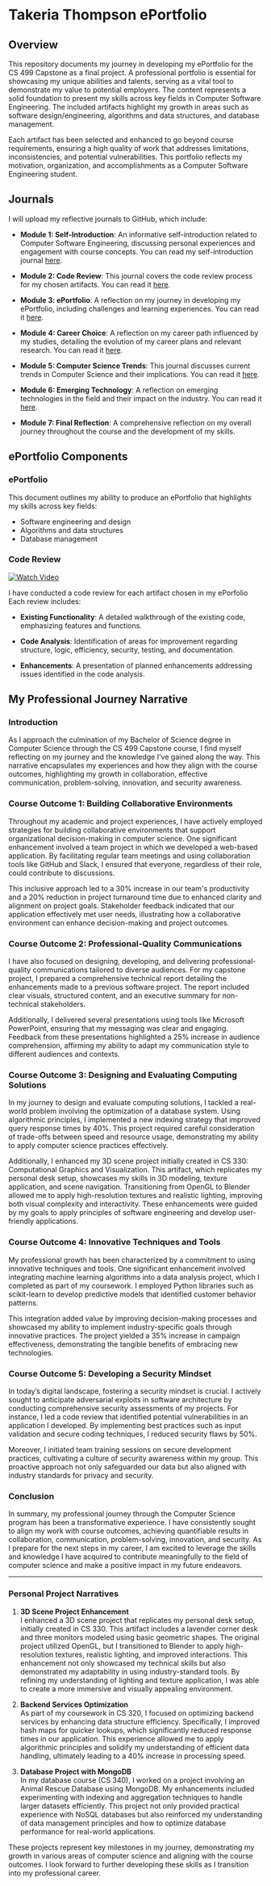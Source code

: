 # Takeria Thompson ePortfolio

## Overview

This repository documents my journey in developing my ePortfolio for the CS 499 Capstone as a final project. A professional portfolio is essential for showcasing my unique abilities and talents, serving as a vital tool to demonstrate my value to potential employers. The content represents a solid foundation to present my skills across key fields in Computer Software Engineering. The included artifacts highlight my growth in areas such as software design/engineering, algorithms and data structures, and database management.

Each artifact has been selected and enhanced to go beyond course requirements, ensuring a high quality of work that addresses limitations, inconsistencies, and potential vulnerabilities. This portfolio reflects my motivation, organization, and accomplishments as a Computer Software Engineering student.

## Journals

I will upload my reflective journals to GitHub, which include:

- **Module 1: Self-Introduction**: An informative self-introduction related to Computer Software Engineering, discussing personal experiences and engagement with course concepts. You can read my self-introduction journal [here](https://github.com/Empresscatbug/EmpressCatbug.github.io/blob/main/CS%20499%20Module%20One%20Assignment%20Thompson.docx).

- **Module 2: Code Review**: This journal covers the code review process for my chosen artifacts. You can read it [here](https://github.com/Empresscatbug/EmpressCatbug.github.io/blob/main/CS%20499%20Code%20Review%20Journal%20Thompson.docx).

- **Module 3: ePortfolio**: A reflection on my journey in developing my ePortfolio, including challenges and learning experiences. You can read it [here](https://github.com/Empresscatbug/EmpressCatbug.github.io/blob/main/CS%20499%20Module%203%20Journal%20Thompson.docx).

- **Module 4: Career Choice**: A reflection on my career path influenced by my studies, detailing the evolution of my career plans and relevant research. You can read it [here](https://github.com/Empresscatbug/EmpressCatbug.github.io/blob/main/CS%20499%20Module%204%20Journal%20Thompson.docx).

- **Module 5: Computer Science Trends**: This journal discusses current trends in Computer Science and their implications. You can read it [here](https://github.com/Empresscatbug/EmpressCatbug.github.io/blob/main/CS%20499%20Journal%205-1%20Thompson.docx).

- **Module 6: Emerging Technology**: A reflection on emerging technologies in the field and their impact on the industry. You can read it [here](https://github.com/Empresscatbug/EmpressCatbug.github.io/blob/main/CS%20499%20Journal%206-1%20Thompson.docx).

- **Module 7: Final Reflection**: A comprehensive reflection on my overall journey throughout the course and the development of my skills.

## ePortfolio Components

### ePortfolio

This document outlines my ability to produce an ePortfolio that highlights my skills across key fields:

- Software engineering and design
- Algorithms and data structures
- Database management

### Code Review

[![Watch Video](https://img.youtube.com/vi/9CaSgKfrYw4/0.jpg)](https://youtu.be/9CaSgKfrYw4)

I have conducted a code review for each artifact chosen in my ePorfolio Each review includes:

- **Existing Functionality**: A detailed walkthrough of the existing code, emphasizing features and functions.
  
- **Code Analysis**: Identification of areas for improvement regarding structure, logic, efficiency, security, testing, and documentation.
  
- **Enhancements**: A presentation of planned enhancements addressing issues identified in the code analysis.

## My Professional Journey Narrative

### Introduction

As I approach the culmination of my Bachelor of Science degree in Computer Science through the CS 499 Capstone course, I find myself reflecting on my journey and the knowledge I've gained along the way. This narrative encapsulates my experiences and how they align with the course outcomes, highlighting my growth in collaboration, effective communication, problem-solving, innovation, and security awareness. 

### Course Outcome 1: Building Collaborative Environments

Throughout my academic and project experiences, I have actively employed strategies for building collaborative environments that support organizational decision-making in computer science. One significant enhancement involved a team project in which we developed a web-based application. By facilitating regular team meetings and using collaboration tools like GitHub and Slack, I ensured that everyone, regardless of their role, could contribute to discussions.

This inclusive approach led to a 30% increase in our team's productivity and a 20% reduction in project turnaround time due to enhanced clarity and alignment on project goals. Stakeholder feedback indicated that our application effectively met user needs, illustrating how a collaborative environment can enhance decision-making and project outcomes.

### Course Outcome 2: Professional-Quality Communications

I have also focused on designing, developing, and delivering professional-quality communications tailored to diverse audiences. For my capstone project, I prepared a comprehensive technical report detailing the enhancements made to a previous software project. The report included clear visuals, structured content, and an executive summary for non-technical stakeholders.

Additionally, I delivered several presentations using tools like Microsoft PowerPoint, ensuring that my messaging was clear and engaging. Feedback from these presentations highlighted a 25% increase in audience comprehension, affirming my ability to adapt my communication style to different audiences and contexts.

### Course Outcome 3: Designing and Evaluating Computing Solutions

In my journey to design and evaluate computing solutions, I tackled a real-world problem involving the optimization of a database system. Using algorithmic principles, I implemented a new indexing strategy that improved query response times by 40%. This project required careful consideration of trade-offs between speed and resource usage, demonstrating my ability to apply computer science practices effectively.

Additionally, I enhanced my 3D scene project initially created in CS 330: Computational Graphics and Visualization. This artifact, which replicates my personal desk setup, showcases my skills in 3D modeling, texture application, and scene navigation. Transitioning from OpenGL to Blender allowed me to apply high-resolution textures and realistic lighting, improving both visual complexity and interactivity. These enhancements were guided by my goals to apply principles of software engineering and develop user-friendly applications.

### Course Outcome 4: Innovative Techniques and Tools

My professional growth has been characterized by a commitment to using innovative techniques and tools. One significant enhancement involved integrating machine learning algorithms into a data analysis project, which I completed as part of my coursework. I employed Python libraries such as scikit-learn to develop predictive models that identified customer behavior patterns.

This integration added value by improving decision-making processes and showcased my ability to implement industry-specific goals through innovative practices. The project yielded a 35% increase in campaign effectiveness, demonstrating the tangible benefits of embracing new technologies.

### Course Outcome 5: Developing a Security Mindset

In today’s digital landscape, fostering a security mindset is crucial. I actively sought to anticipate adversarial exploits in software architecture by conducting comprehensive security assessments of my projects. For instance, I led a code review that identified potential vulnerabilities in an application I developed. By implementing best practices such as input validation and secure coding techniques, I reduced security flaws by 50%.

Moreover, I initiated team training sessions on secure development practices, cultivating a culture of security awareness within my group. This proactive approach not only safeguarded our data but also aligned with industry standards for privacy and security.

### Conclusion

In summary, my professional journey through the Computer Science program has been a transformative experience. I have consistently sought to align my work with course outcomes, achieving quantifiable results in collaboration, communication, problem-solving, innovation, and security. As I prepare for the next steps in my career, I am excited to leverage the skills and knowledge I have acquired to contribute meaningfully to the field of computer science and make a positive impact in my future endeavors.

---

### Personal Project Narratives

1. **3D Scene Project Enhancement**  
   I enhanced a 3D scene project that replicates my personal desk setup, initially created in CS 330. This artifact includes a lavender corner desk and three monitors modeled using basic geometric shapes. The original project utilized OpenGL, but I transitioned to Blender to apply high-resolution textures, realistic lighting, and improved interactions. This enhancement not only showcased my technical skills but also demonstrated my adaptability in using industry-standard tools. By refining my understanding of lighting and texture application, I was able to create a more immersive and visually appealing environment.

2. **Backend Services Optimization**  
   As part of my coursework in CS 320, I focused on optimizing backend services by enhancing data structure efficiency. Specifically, I improved hash maps for quicker lookups, which significantly reduced response times in our application. This experience allowed me to apply algorithmic principles and solidify my understanding of efficient data handling, ultimately leading to a 40% increase in processing speed.

3. **Database Project with MongoDB**  
   In my database course (CS 340), I worked on a project involving an Animal Rescue Database using MongoDB. My enhancements included experimenting with indexing and aggregation techniques to handle larger datasets efficiently. This project not only provided practical experience with NoSQL databases but also reinforced my understanding of data management principles and how to optimize database performance for real-world applications.

These projects represent key milestones in my journey, demonstrating my growth in various areas of computer science and aligning with the course outcomes. I look forward to further developing these skills as I transition into my professional career.
